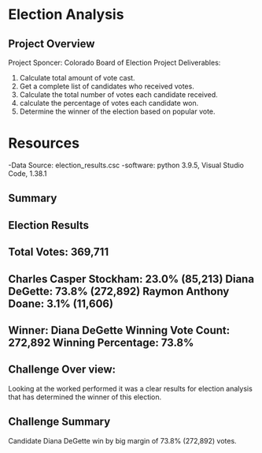 # Election Analysis

## Project Overview
Project Sponcer: Colorado Board of Election
Project Deliverables:
1. Calculate total amount of vote cast.
2. Get a complete list of candidates who received votes.
3. Calculate the total number of votes each candidate received.
4. calculate the percentage of votes each candidate won.
5. Determine the winner of the election based on popular vote.

# Resources
-Data Source: election_results.csc
-software: python 3.9.5, Visual Studio Code, 1.38.1

## Summary

Election Results
-------------------------
Total Votes: 369,711
-------------------------
Charles Casper Stockham: 23.0% (85,213)
Diana DeGette: 73.8% (272,892)
Raymon Anthony Doane: 3.1% (11,606)
-------------------------
Winner: Diana DeGette
Winning Vote Count: 272,892
Winning Percentage: 73.8%
-------------------------

## Challenge Over view:
Looking at the worked performed it was a clear results for election analysis that has determined the winner of this election.

## Challenge Summary
Candidate Diana DeGette win by big margin of 73.8% (272,892) votes.
